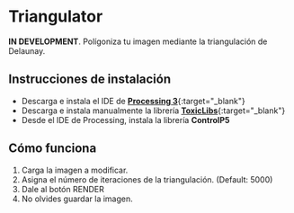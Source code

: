 

# Triangulator
**IN DEVELOPMENT**. Polígoniza tu imagen mediante la triangulación de Delaunay.


## Instrucciones de instalación
- Descarga e instala el IDE de [**Processing 3**](https://processing.org/download/){:target="_blank"}
- Descarga e instala manualmente la librería [**ToxicLibs**](http://toxiclibs.org/downloads/){:target="_blank"}
- Desde el IDE de Processing, instala la librería **ControlP5**

## Cómo funciona
1. Carga la imagen a modificar.
2. Asigna el número de iteraciones de la triangulación. (Default: 5000)
3. Dale al botón RENDER
4. No olvides guardar la imagen.
